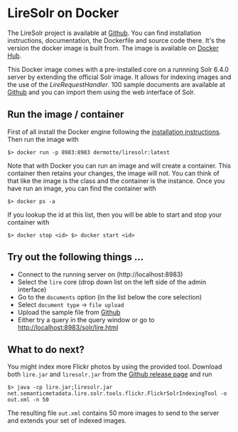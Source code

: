 # LireSolr on Docker

The LireSolr project is available at [Github](https://github.com/dermotte/liresolr). You can find installation instructions, documentation, the Dockerfile and source code there. It's the version the docker image is built from. The image is available on [Docker Hub](https://hub.docker.com/r/dermotte/liresolr/).

This Docker image comes with a pre-installed core on a runnning Solr 6.4.0 server by extending the official Solr image. It allows for indexing images and the use of the *LireRequestHandler*. 100 sample documents are available at [Github](https://raw.githubusercontent.com/dermotte/liresolr/master/src/test/resources/sampledocuments.xml) and you can import them using the web interface of Solr.

## Run the image / container
First of all install the Docker engine following the [installation instructions](https://docs.docker.com/engine/installation/). Then run the image with 

``
$> docker run -p 8983:8983 dermotte/liresolr:latest
``

Note that with Docker you can run an image and will create a container. This container then retains your changes, the image will not. You can think of that like the image is the class and the container is the instance. Once you have run an image, you can find the container with 

``
$> docker ps -a
``

If you lookup the id at this list, then you will be able to start and stop your container with 

``
$> docker stop <id>
$> docker start <id>
``


## Try out the following things ...

* Connect to the running server on (http://localhost:8983)
* Select the `lire` core (drop down list on the left side of the admin interface)
* Go to the `documents` option (in the list below the core selection)
* Select `document type` -> `file upload`
* Upload the sample file from [Github](https://raw.githubusercontent.com/dermotte/liresolr/master/src/test/resources/sampledocuments.xml)
* Either try a query in the query window or go to [http://localhost:8983/solr/lire.html](http://localhost:8983/solr/lire.html)

## What to do next?

You might index more Flickr photos by using the provided tool. Download both `lire.jar` and `liresolr.jar` from the [Github release page](https://github.com/dermotte/liresolr/releases) and run 

``
$> java -cp lire.jar;liresolr.jar net.semanticmetadata.lire.solr.tools.flickr.FlickrSolrIndexingTool -o out.xml -n 50 
``

The resulting file `out.xml` contains 50 more images to send to the server and extends your set of indexed images.
